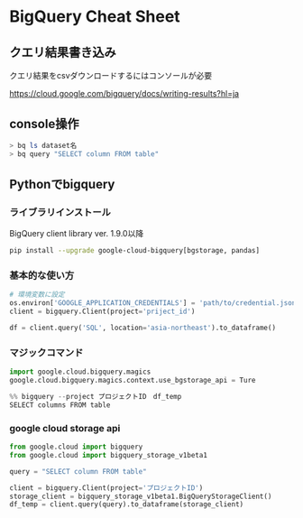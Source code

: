 # BigQuery Cheat Sheet

## クエリ結果書き込み

クエリ結果をcsvダウンロードするにはコンソールが必要

<https://cloud.google.com/bigquery/docs/writing-results?hl=ja>

## console操作

```sh
> bq ls dataset名
> bq query "SELECT column FROM table"
```

## Pythonでbigquery

### ライブラリインストール

BigQuery client library ver. 1.9.0以降

```sh
pip install --upgrade google-cloud-bigquery[bgstorage, pandas]
```

### 基本的な使い方

```python
# 環境変数に設定
os.environ['GOOGLE_APPLICATION_CREDENTIALS'] = 'path/to/credential.json'
client = bigquery.Client(project='priject_id')

df = client.query('SQL', location='asia-northeast').to_dataframe()
```

### マジックコマンド

```python
import google.cloud.bigquery.magics
google.cloud.bigquery.magics.context.use_bgstorage_api = Ture

%% bigquery --project プロジェクトID　df_temp
SELECT columns FROM table
```

### google cloud storage api

```python
from google.cloud import bigquery
from google.cloud import bigquery_storage_v1beta1

query = "SELECT column FROM table"

client = bigquery.Client(project='プロジェクトID')
storage_client = bigquery_storage_v1beta1.BigQueryStorageClient()
df_temp = client.query(query).to_dataframe(storage_client)
```

